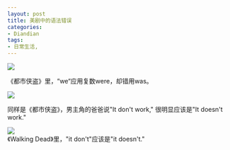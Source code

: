 ```yaml
---
layout: post
title: 美剧中的语法错误
categories:
- Diandian
tags:
- 日常生活, 
---
```

<p><img src="http://m2.img.srcdd.com/farm4/d/2012/0627/10/645C39B2FE869AC3D57E0413A40E2218_B500_900_500_275.JPEG" /></p>
<p>《都市侠盗》里，“we“应用复数were，却错用was。</p>
<p><img src="http://m2.img.srcdd.com/farm5/d/2012/0627/10/00EAC9439CE9A7C15D79BF6868AE9748_B500_900_500_275.JPEG" /></p>
<p>同样是《都市侠盗》，男主角的爸爸说&quot;It don't work,&quot; 很明显应该是&quot;It doesn't work.&quot;</p>
<p><img src="http://m2.img.srcdd.com/farm5/d/2012/0627/10/B7B66314F458C4B868229D01D3588459_B500_900_500_275.JPEG" /><br />《Walking Dead》里，&quot;it don't&quot;应该是&quot;it doesn't.&quot;</p>
<p></p>
